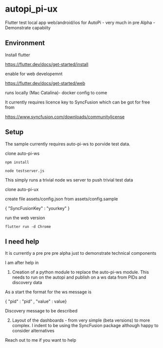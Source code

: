 # autopi_pi-ux

Flutter test local app web/android/ios for AutoPi - very much in pre Alpha - Demonstrate capabiity


## Environment

Install flutter 

https://flutter.dev/docs/get-started/install


enable for web developemnt 


https://flutter.dev/docs/get-started/web


runs locally (Mac Catalina)- docker config to come

It currently requires licence key to SyncFusion which can be got for free from 

https://www.syncfusion.com/downloads/communitylicense


## Setup

The sample currently requires auto-pi-ws to porvide test data. 

clone auto-pi-ws

```
npm install
````

````
node testserver.js
````

This simply runs a trivial node ws server to push trivial test data

clone auto-pi-ux

create file assets/config.json from assets/config.sample

{
    "SyncFusionKey" : "yourkey"
}

run the web version

```
flutter run -d Chrome 
```

## I need help

It is currently a pre pre pre alpha just to demonstrate technical components

I am after help in

1) Creation of a python module to replace the auto-pi-ws module. This needs to run on the autopi and publish on a ws data from PIDs and discovery data

As a start the format for the ws message is

{ "pid" : "pid" , "value" : value}

Discovery message to be described

2) Layout of the dashboards - from very simple (beta versions) to more complex. I indent to be using the SyncFusion package although happy to consider alternatives

Reach out to me if you want to help
